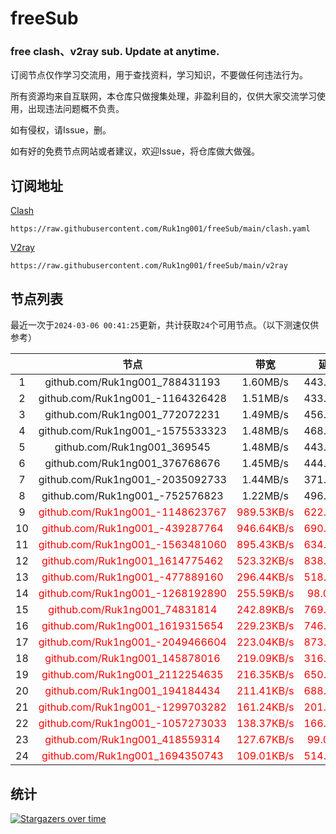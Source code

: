 # freeSub
### free clash、v2ray sub. Update at anytime.

订阅节点仅作学习交流用，用于查找资料，学习知识，不要做任何违法行为。

所有资源均来自互联网，本仓库只做搜集处理，非盈利目的，仅供大家交流学习使用，出现违法问题概不负责。

如有侵权，请Issue，删。

如有好的免费节点网站或者建议，欢迎Issue，将仓库做大做强。

## 订阅地址
[Clash](https://raw.githubusercontent.com/Ruk1ng001/freeSub/main/clash.yaml)
```
https://raw.githubusercontent.com/Ruk1ng001/freeSub/main/clash.yaml
```
[V2ray](https://raw.githubusercontent.com/Ruk1ng001/freeSub/main/v2ray)
```
https://raw.githubusercontent.com/Ruk1ng001/freeSub/main/v2ray
```

## 节点列表

最近一次于`2024-03-06 00:41:25`更新，共计获取`24`个可用节点。（以下测速仅供参考）

|  | 节点 | 带宽 | 延迟 |
|:-:|:--:|:--:|:--:|
 | 1 | github.com/Ruk1ng001_788431193 | 1.60MB/s | 443.00ms |
 | 2 | github.com/Ruk1ng001_-1164326428 | 1.51MB/s | 433.00ms |
 | 3 | github.com/Ruk1ng001_772072231 | 1.49MB/s | 456.00ms |
 | 4 | github.com/Ruk1ng001_-1575533323 | 1.48MB/s | 468.00ms |
 | 5 | github.com/Ruk1ng001_369545 | 1.48MB/s | 443.00ms |
 | 6 | github.com/Ruk1ng001_376768676 | 1.45MB/s | 444.00ms |
 | 7 | github.com/Ruk1ng001_-2035092733 | 1.44MB/s | 371.00ms |
 | 8 | github.com/Ruk1ng001_-752576823 | 1.22MB/s | 496.00ms |
 | 9 | <font color=red>github.com/Ruk1ng001_-1148623767</font> | <font color=red>989.53KB/s</font> | <font color=red>622.00ms</font> |
 | 10 | <font color=red>github.com/Ruk1ng001_-439287764</font> | <font color=red>946.64KB/s</font> | <font color=red>690.00ms</font> |
 | 11 | <font color=red>github.com/Ruk1ng001_-1563481060</font> | <font color=red>895.43KB/s</font> | <font color=red>634.00ms</font> |
 | 12 | <font color=red>github.com/Ruk1ng001_1614775462</font> | <font color=red>523.32KB/s</font> | <font color=red>838.00ms</font> |
 | 13 | <font color=red>github.com/Ruk1ng001_-477889160</font> | <font color=red>296.44KB/s</font> | <font color=red>518.00ms</font> |
 | 14 | <font color=red>github.com/Ruk1ng001_-1268192890</font> | <font color=red>255.59KB/s</font> | <font color=red>98.00ms</font> |
 | 15 | <font color=red>github.com/Ruk1ng001_74831814</font> | <font color=red>242.89KB/s</font> | <font color=red>769.00ms</font> |
 | 16 | <font color=red>github.com/Ruk1ng001_1619315654</font> | <font color=red>229.23KB/s</font> | <font color=red>746.00ms</font> |
 | 17 | <font color=red>github.com/Ruk1ng001_-2049466604</font> | <font color=red>223.04KB/s</font> | <font color=red>873.00ms</font> |
 | 18 | <font color=red>github.com/Ruk1ng001_145878016</font> | <font color=red>219.09KB/s</font> | <font color=red>316.00ms</font> |
 | 19 | <font color=red>github.com/Ruk1ng001_2112254635</font> | <font color=red>216.35KB/s</font> | <font color=red>650.00ms</font> |
 | 20 | <font color=red>github.com/Ruk1ng001_194184434</font> | <font color=red>211.41KB/s</font> | <font color=red>688.00ms</font> |
 | 21 | <font color=red>github.com/Ruk1ng001_-1299703282</font> | <font color=red>161.24KB/s</font> | <font color=red>201.00ms</font> |
 | 22 | <font color=red>github.com/Ruk1ng001_-1057273033</font> | <font color=red>138.37KB/s</font> | <font color=red>166.00ms</font> |
 | 23 | <font color=red>github.com/Ruk1ng001_418559314</font> | <font color=red>127.67KB/s</font> | <font color=red>99.00ms</font> |
 | 24 | <font color=red>github.com/Ruk1ng001_1694350743</font> | <font color=red>109.01KB/s</font> | <font color=red>514.00ms</font> |


## 统计

[![Stargazers over time](https://starchart.cc/Ruk1ng001/freeSub.svg)](https://starchart.cc/Ruk1ng001/freeSub)